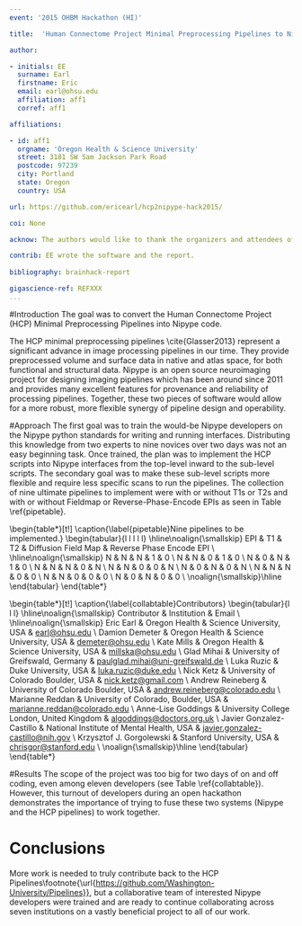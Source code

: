 ```yaml
---
event: '2015 OHBM Hackathon (HI)'

title:  'Human Connectome Project Minimal Preprocessing Pipelines to Nipype'

author:

- initials: EE
  surname: Earl
  firstname: Eric
  email: earl@ohsu.edu
  affiliation: aff1
  corref: aff1

affiliations: 

- id: aff1
  orgname: 'Oregon Health & Science University'
  street: 3181 SW Sam Jackson Park Road
  postcode: 97239
  city: Portland
  state: Oregon
  country: USA

url: https://github.com/ericearl/hcp2nipype-hack2015/

coi: None

acknow: The authors would like to thank the organizers and attendees of the 2015 OHBM Hackathon.

contrib: EE wrote the software and the report.
  
bibliography: brainhack-report

gigascience-ref: REFXXX
...
```


#Introduction
The goal was to convert the Human Connectome Project (HCP) Minimal Preprocessing Pipelines into Nipype code.

The HCP minimal preprocessing pipelines \cite{Glasser2013} represent a significant advance in image processing pipelines in our time. They provide preprocessed volume and surface data in native and atlas space, for both functional and structural data. Nipype is an open source neuroimaging project for designing imaging pipelines which has been around since 2011 and provides many excellent features for provenance and reliability of processing pipelines. Together, these two pieces of software would allow for a more robust, more flexible synergy of pipeline design and operability.

#Approach
The first goal was to train the would-be Nipype developers on the Nipype python standards for writing and running interfaces.  Distributing this knowledge from two experts to nine novices over two days was not an easy beginning task.  Once trained, the plan was to implement the HCP scripts into Nipype interfaces from the top-level inward to the sub-level scripts. The secondary goal was to make these sub-level scripts more flexible and require less specific scans to run the pipelines. The collection of nine ultimate pipelines to implement were with or without T1s or T2s and with or without Fieldmap or Reverse-Phase-Encode EPIs as seen in Table \ref{pipetable}.


\begin{table*}[t!]
\caption{\label{pipetable}Nine pipelines to be implemented.}
\begin{tabular}{l l l l l}
 \hline\noalign{\smallskip}
  EPI & T1 & T2 & Diffusion Field Map & Reverse Phase Encode EPI \\
    \hline\noalign{\smallskip}
  N & N & N & 1 & 0 \\
  N & N & 0 & 1 & 0 \\
  N & 0 & N & 1 & 0 \\
  N & N & N & 0 & N \\
  N & N & 0 & 0 & N \\
  N & 0 & N & 0 & N \\
  N & N & N & 0 & 0 \\
  N & N & 0 & 0 & 0 \\
  N & 0 & N & 0 & 0 \\
  \noalign{\smallskip}\hline
\end{tabular}
\end{table*}

\begin{table*}[t!]
\caption{\label{collabtable}Contributors}
\begin{tabular}{l l l}
 \hline\noalign{\smallskip}
  Contributor & Institution & Email \\
    \hline\noalign{\smallskip}
 Eric Earl & Oregon Health \& Science University, USA & earl@ohsu.edu \\
 Damion Demeter & Oregon Health \& Science University, USA & demeter@ohsu.edu \\
 Kate Mills & Oregon Health \& Science University, USA & millska@ohsu.edu \\
 Glad Mihai & University of Greifswald, Germany & paulglad.mihai@uni-greifswald.de \\
 Luka Ruzic & Duke University, USA & luka.ruzic@duke.edu \\
 Nick Ketz & University of Colorado Boulder, USA & nick.ketz@gmail.com \\
 Andrew Reineberg & University of Colorado Boulder, USA & andrew.reineberg@colorado.edu \\
 Marianne Reddan & University of Colorado, Boulder, USA & marianne.reddan@colorado.edu \\
 Anne-Lise Goddings & University College London, United Kingdom & algoddings@doctors.org.uk \\
 Javier Gonzalez-Castillo & National Institute of Mental Health, USA & javier.gonzalez-castillo@nih.gov \\
 Krzysztof J. Gorgolewski & Stanford University, USA & chrisgor@stanford.edu \\
  \noalign{\smallskip}\hline
\end{tabular}
\end{table*}

#Results
The scope of the project was too big for two days of on and off coding, even among eleven developers (see Table \ref{collabtable}).  However, this turnout of developers during an open hackathon demonstrates the importance of trying to fuse these two systems (Nipype and the HCP pipelines) to work together.


# Conclusions
More work is needed to truly contribute back to the HCP Pipelines\footnote{\url{https://github.com/Washington-University/Pipelines}}, but a collaborative team of interested Nipype developers were trained and are ready to continue collaborating across seven institutions on a vastly beneficial project to all of our work.
